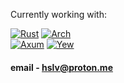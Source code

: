 Currently working with:

[![Rust](https://img.shields.io/badge/rust-black?style=for-the-badge&logo=rust)](https://www.rust-lang.org/)
[![Arch](https://img.shields.io/badge/arch-black?style=for-the-badge&logo=arch-linux)](https://archlinux.org/) \
[![Axum](https://img.shields.io/badge/backend-axum-black?style=for-the-badge&logo=rust)](https://github.com/tokio-rs/axum)
[![Yew](https://img.shields.io/badge/frontend-yew-black?style=for-the-badge&logo=rust)](https://yew.rs/)

#### email - hslv@proton.me
